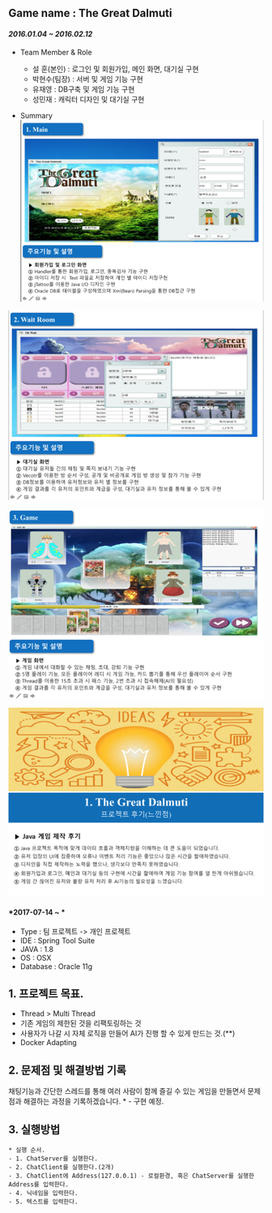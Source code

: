 ## Game name : The Great Dalmuti

#### *2016.01.04 ~ 2016.02.12*  

- Team Member & Role
	- 설 훈(본인) : 로그인 및 회원가입, 메인 화면, 대기실 구현
	- 박현수(팀장) : 서버 및 게임 기능 구현
	- 유재영 : DB구축 및 게임 기능 구현
	- 성민재 : 캐릭터 디자인 및 대기실 구현

- Summary
![1. Login](readme/sist_first_1.png)

![1. Waiting Room](readme/sist_first_2.png)

![1. Room & Game](readme/sist_first_3.png)

![1. Summary](readme/sist_first_4.png)



#### *2017-07-14 ~ *  

- Type : 팀 프로젝트 -> 개인 프로젝트
- IDE : Spring Tool Suite
- JAVA : 1.8
- OS : OSX  
- Database : Oracle 11g

## 1. 프로젝트 목표.
- Thread > Multi Thread
- 기존 게임의 제한된 것을 리팩토링하는 것
- 사용자가 나갈 시 자체 로직을 만들어 AI가 진행 할 수 있게 만드는 것.(**)
- Docker Adapting


## 2. 문제점 및 해결방법 기록  
채팅기능과 간단한 스레드를 통해 여러 사람이 함께 즐길 수 있는 게임을 만들면서 문제점과 해결하는 과정을 기록하겠습니다.
	* - 구현 예정.


## 3. 실행방법
	* 실행 순서.	
	- 1. ChatServer를 실행한다.
	- 2. ChatClient를 실행한다.(2개)
	- 3. ChatClient에 Address(127.0.0.1) - 로컬환경, 혹은 ChatServer를 실행한 Address를 입력한다.
	- 4. 닉네임을 입력한다.
	- 5. 텍스트를 입력한다.
